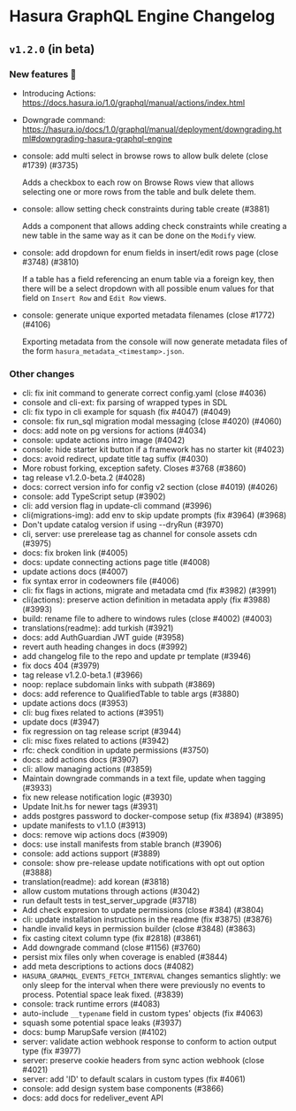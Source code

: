 # Hasura GraphQL Engine Changelog

## `v1.2.0` (in beta)

### New features :tada:

- Introducing Actions: https://docs.hasura.io/1.0/graphql/manual/actions/index.html
- Downgrade command: https://hasura.io/docs/1.0/graphql/manual/deployment/downgrading.html#downgrading-hasura-graphql-engine

- console: add multi select in browse rows to allow bulk delete (close #1739) (#3735)

  Adds a checkbox to each row on Browse Rows view that allows selecting one or more rows from the table and bulk delete them.

- console: allow setting check constraints during table create (#3881)

  Adds a component that allows adding check constraints while creating a new table in the same way as it can be done on the `Modify` view.

- console: add dropdown for enum fields in insert/edit rows page (close #3748) (#3810)

  If a table has a field referencing an enum table via a foreign key, then there will be a select dropdown with all possible enum values for that field on `Insert Row` and `Edit Row` views.
  
- console: generate unique exported metadata filenames (close #1772) (#4106)

  Exporting metadata from the console will now generate metadata files of the form `hasura_metadata_<timestamp>.json`.  
  
### Other changes

- cli: fix init command to generate correct config.yaml (close #4036)
- console and cli-ext: fix parsing of wrapped types in SDL
- cli: fix typo in cli example for squash (fix #4047) (#4049)
- console: fix run_sql migration modal messaging (close #4020) (#4060)
- docs: add note on pg versions for actions (#4034)
- console: update actions intro image (#4042)
- console: hide starter kit button if a framework has no starter kit (#4023)
- docs: avoid redirect, update title tag suffix (#4030)
- More robust forking, exception safety. Closes #3768 (#3860)
- tag release v1.2.0-beta.2 (#4028)
- docs: correct version info for config v2 section (close #4019) (#4026)
- console: add TypeScript setup (#3902)
- cli: add version flag in update-cli command (#3996)
- cli(migrations-img): add env to skip update prompts (fix #3964) (#3968)
- Don't update catalog version if using --dryRun (#3970)
- cli, server: use prerelease tag as channel for console assets cdn (#3975)
- docs: fix broken link (#4005)
- docs: update connecting actions page title (#4008)
- update actions docs (#4007)
- fix syntax error in codeowners file (#4006)
- cli: fix flags in actions, migrate and metadata cmd (fix #3982) (#3991)
- cli(actions): preserve action definition in metadata apply (fix #3988) (#3993)
- build: rename file to adhere to windows rules (close #4002) (#4003)
- translations(readme): add turkish (#3921)
- docs: add AuthGuardian JWT guide (#3958)
- revert auth heading changes in docs (#3992)
- add changelog file to the repo and update pr template (#3946)
- fix docs 404 (#3979)
- tag release v1.2.0-beta.1 (#3966)
- noop: replace subdomain links with subpath (#3869)
- docs: add reference to QualifiedTable to table args (#3880)
- update actions docs (#3953)
- cli: bug fixes related to actions (#3951)
- update docs (#3947)
- fix regression on tag release script (#3944)
- cli: misc fixes related to actions (#3942)
- rfc: check condition in update permissions (#3750)
- docs: add actions docs (#3907)
- cli: allow managing actions (#3859)
- Maintain downgrade commands in a text file, update when tagging (#3933)
- fix new release notification logic (#3930)
- Update Init.hs for newer tags (#3931)
- adds postgres password to docker-compose setup (fix #3894) (#3895)
- update manifests to v1.1.0 (#3913)
- docs: remove wip actions docs (#3909)
- docs: use install manifests from stable branch (#3906)
- console: add actions support (#3889)
- console: show pre-release update notifications with opt out option (#3888)
- translation(readme): add korean (#3818)
- allow custom mutations through actions (#3042)
- run default tests in test_server_upgrade (#3718)
- Add check expresion to update permissions (close #384) (#3804)
- cli: update installation instructions in the readme (fix #3875) (#3876)
- handle invalid keys in permission builder (close #3848) (#3863)
- fix casting citext column type (fix #2818) (#3861)
- Add downgrade command (close #1156) (#3760)
- persist mix files only when coverage is enabled (#3844)
- add meta descriptions to actions docs (#4082)
- `HASURA_GRAPHQL_EVENTS_FETCH_INTERVAL` changes semantics slightly: we only sleep for the interval
  when there were previously no events to process. Potential space leak fixed. (#3839)
- console: track runtime errors (#4083)
- auto-include `__typename` field in custom types' objects (fix #4063)
- squash some potential space leaks (#3937)
- docs: bump MarupSafe version (#4102)
- server: validate action webhook response to conform to action output type (fix #3977)
- server: preserve cookie headers from sync action webhook (close #4021)
- server: add 'ID' to default scalars in custom types (fix #4061)
- console: add design system base components (#3866)
- docs: add docs for redeliver_event API
